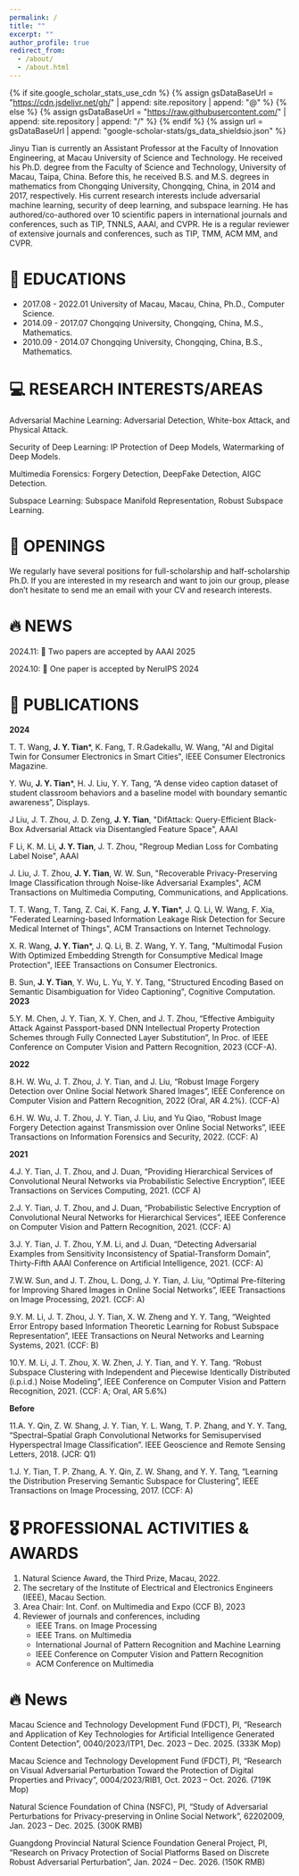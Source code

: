 ```yaml
---
permalink: /
title: ""
excerpt: ""
author_profile: true
redirect_from: 
  - /about/
  - /about.html
---
```


{% if site.google_scholar_stats_use_cdn %}
{% assign gsDataBaseUrl = "https://cdn.jsdelivr.net/gh/" | append: site.repository | append: "@" %}
{% else %}
{% assign gsDataBaseUrl = "https://raw.githubusercontent.com/" | append: site.repository | append: "/" %}
{% endif %}
{% assign url = gsDataBaseUrl | append: "google-scholar-stats/gs_data_shieldsio.json" %}

<span class='anchor' id='about-me'></span>

Jinyu Tian is currently an Assistant Professor at the Faculty of Innovation Engineering, at Macau University of Science and Technology. He received his Ph.D. degree from the Faculty of Science and Technology, University of Macau, Taipa, China. Before this, he received B.S. and M.S. degrees in mathematics from Chongqing University, Chongqing, China, in 2014 and 2017, respectively. His current research interests include adversarial machine learning, security of deep learning, and subspace learning. He has authored/co-authored over 10 scientific papers in international journals and conferences, such as TIP, TNNLS, AAAI, and CVPR. He is a regular reviewer of extensive journals and conferences, such as TIP, TMM, ACM MM, and CVPR.

# 📖 EDUCATIONS
- 2017.08 - 2022.01  University of Macau, Macau, China, Ph.D., Computer Science. 
- 2014.09 - 2017.07  Chongqing University, Chongqing, China, M.S., Mathematics.
- 2010.09 - 2014.07  Chongqing University, Chongqing, China, B.S., Mathematics.

# 💻 RESEARCH INTERESTS/AREAS
Adversarial Machine Learning: Adversarial Detection, White-box Attack, and Physical Attack.

Security of Deep Learning: IP Protection of Deep Models, Watermarking of Deep Models. 

Multimedia Forensics: Forgery Detection, DeepFake Detection, AIGC Detection.

Subspace Learning: Subspace Manifold Representation, Robust Subspace Learning. 

# 📖 OPENINGS
We regularly have several positions for full-scholarship and half-scholarship Ph.D. If you are interested in my research and want to join our group, please don’t hesitate to send me an email with your CV and research interests. 

# 🔥 NEWS
2024.11: 🎉 Two papers are accepted by AAAI 2025

2024.10: 🎉 One paper is accepted by NeruIPS 2024

# 📝 PUBLICATIONS 

**2024**

T. T. Wang, **J. Y. Tian***, K. Fang, T. R.Gadekallu, W. Wang, "AI and Digital Twin for Consumer Electronics in Smart Cities", IEEE Consumer Electronics Magazine.

Y. Wu, **J. Y. Tian***, H. J. Liu, Y. Y. Tang, “A dense video caption dataset of student classroom behaviors and a baseline model with boundary semantic awareness”, Displays.

J Liu, J. T. Zhou, J. D. Zeng, **J. Y. Tian**, "DifAttack: Query-Efficient Black-Box Adversarial Attack via Disentangled Feature Space", AAAI

F Li, K. M. Li, **J. Y. Tian**, J. T. Zhou, "Regroup Median Loss for Combating Label Noise", AAAI

J. Liu, J. T. Zhou, **J. Y. Tian**, W. W. Sun, "Recoverable Privacy-Preserving Image Classification through Noise-like Adversarial Examples", ACM Transactions on Multimedia Computing, Communications, and Applications.

T. T. Wang, T. Tang, Z. Cai, K. Fang, **J. Y. Tian***, J. Q. Li, W. Wang, F. Xia, "Federated Learning-based Information Leakage Risk Detection for Secure Medical Internet of Things", ACM Transactions on Internet Technology.

X. R.  Wang, **J. Y. Tian***, J. Q. Li, B. Z. Wang, Y. Y. Tang, "Multimodal Fusion With Optimized Embedding Strength for Consumptive Medical Image Protection", IEEE Transactions on Consumer Electronics.

B. Sun, **J. Y. Tian**, Y. Wu, L. Yu, Y. Y. Tang, "Structured Encoding Based on Semantic Disambiguation for Video Captioning", Cognitive Computation.
**2023**

5.Y. M. Chen, J. Y. Tian, X. Y. Chen, and J. T. Zhou, “Effective Ambiguity Attack Against Passport-based DNN Intellectual Property Protection Schemes through Fully Connected Layer Substitution”, In Proc. of IEEE Conference on Computer Vision and Pattern Recognition, 2023 (CCF-A).


**2022**

8.H. W. Wu, J. T. Zhou, J. Y. Tian, and J. Liu, “Robust Image Forgery Detection over Online Social Network Shared Images”, IEEE Conference on Computer Vision and Pattern Recognition, 2022 (Oral, AR 4.2%). (CCF-A)

6.H. W. Wu, J. T. Zhou, J. Y. Tian, J. Liu, and Yu Qiao, “Robust Image Forgery Detection against Transmission over Online Social Networks”, IEEE Transactions on Information Forensics and Security, 2022. (CCF: A)

**2021**

4.J. Y. Tian, J. T. Zhou, and J. Duan, “Providing Hierarchical Services of Convolutional Neural Networks via Probabilistic Selective Encryption”, IEEE Transactions on Services Computing, 2021. (CCF A)

2.J. Y. Tian, J. T. Zhou, and J. Duan, “Probabilistic Selective Encryption of Convolutional Neural Networks for Hierarchical Services”, IEEE Conference on Computer Vision and Pattern Recognition, 2021. (CCF: A)

3.J. Y. Tian, J. T. Zhou, Y.M. Li, and J. Duan, “Detecting Adversarial Examples from Sensitivity Inconsistency of Spatial-Transform Domain”, Thirty-Fifth AAAI Conference on Artificial Intelligence, 2021. (CCF: A)

7.W.W. Sun, and J. T. Zhou, L. Dong, J. Y. Tian, J. Liu, “Optimal Pre-filtering for Improving Shared Images in Online Social Networks”, IEEE Transactions on Image Processing, 2021. (CCF: A)


9.Y. M. Li, J. T. Zhou, J. Y. Tian, X. W. Zheng and Y. Y. Tang, “Weighted Error Entropy based Information Theoretic Learning for Robust Subspace Representation”, IEEE Transactions on Neural Networks and Learning Systems, 2021. (CCF: B)

10.Y. M. Li, J. T. Zhou, X. W. Zhen, J. Y. Tian, and Y. Y. Tang. “Robust Subspace Clustering with Independent and Piecewise Identically Distributed (i.p.i.d.) Noise Modeling”, IEEE Conference on Computer Vision and Pattern Recognition, 2021. (CCF: A; Oral, AR 5.6%)

**Before**

11.A. Y. Qin, Z. W. Shang, J. Y. Tian, Y. L. Wang, T. P. Zhang, and Y. Y. Tang, “Spectral–Spatial Graph Convolutional Networks for Semisupervised Hyperspectral Image Classification”. IEEE Geoscience and Remote Sensing Letters, 2018. (JCR: Q1)

1.J. Y. Tian, T. P. Zhang, A. Y. Qin, Z. W. Shang, and Y. Y. Tang, “Learning the Distribution Preserving Semantic Subspace for Clustering”, IEEE Transactions on Image Processing, 2017. (CCF: A) 
<span class='show_paper_citations' data='wQZDPyoAAAAJ:Tyk-4Ss8FVUC'></span>


# 🎖 PROFESSIONAL ACTIVITIES & AWARDS
1. Natural Science Award, the Third Prize, Macau, 2022.
2. The secretary of the Institute of Electrical and Electronics Engineers (IEEE), Macau Section.
3. Area Chair: Int. Conf. on Multimedia and Expo (CCF B), 2023
4. Reviewer of journals and conferences, including
   - IEEE Trans. on Image Processing
   - IEEE Trans. on Multimedia
   - International Journal of Pattern Recognition and Machine Learning
   - IEEE Conference on Computer Vision and Pattern Recognition
   - ACM Conference on Multimedia

# 🔥 News
  Macau Science and Technology Development Fund (FDCT), PI, “Research and Application of Key Technologies for Artificial Intelligence Generated Content Detection”, 0040/2023/ITP1, Dec. 2023 
  – Dec. 2025.  (333K Mop)
  
  Macau Science and Technology Development Fund (FDCT), PI, “Research on Visual Adversarial Perturbation Toward the Protection of Digital Properties and Privacy”, 0004/2023/RIB1, Oct. 2023 
  – Oct. 2026.  (719K Mop)
  
  Natural Science Foundation of China (NSFC), PI, “Study of Adversarial Perturbations for Privacy-preserving in Online Social Network”, 62202009, Jan. 2023 – Dec. 2025.  (300K RMB)

  Guangdong Provincial Natural Science Foundation General Project, PI, “Research on Privacy Protection of Social Platforms Based on Discrete Robust Adversarial Perturbation”, Jan. 2024 – Dec. 2026.  (150K RMB)
  
